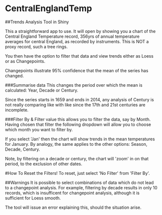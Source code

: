 # CentralEnglandTemp

##Trends Analysis Tool in Shiny

This a straightforward app to use. It will open by showing you a chart of the Central England Temperature record, 356yrs of annual temperature averages for central England, as recorded by instruments. This is NOT a proxy record, such a tree rings.

You then have the option to filter that data and view trends either as Loess or as Changepoints.

Changepoints illustrate 95% confidence that the mean of the series has changed.

###Summarise data
This changes the period over which the mean is calculated:
Year, Decade or Century.

Since the series starts in 1659 and ends in 2014, any analysis of Century is not really comparing like with like since the 17th and 21st centuries are incomplete.

###Filter By & Filter value
this allows you to filter the data, say by Month. Having chosen that filter the following dropdown will allow you to choose which month you want to filter by.

If you select 'Jan' then the chart will show trends in the mean temperatures for January. By analogy, the same applies to the other options: Season, Decade, Century.

Note, by filtering on a decade or century, the chart will 'zoom' in on that period, to the exclusion of other dates.

#How To Reset the Filters!
To reset, just select 'No Filter' from 'Filter By'.

##Warnings
It is possible to select combinations of data which do not lead to a changepoint analysis. For example, filtering by decade results in only 10 records, which is insufficent for changepoint analysis, although it is sufficient for Loess smooth.

The tool will issue an error explaining this, should the situation arise.
